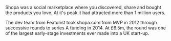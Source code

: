 Shopa was a social marketplace where you discovered, share and bought the products you love. At it's peak it had attracted more than 1 million users.  

The dev team from Featurist took shopa.com from MVP in 2012 through successive rounds to series A funding in 2014. At £6.5m, the round was one of the largest early-stage investments ever made into a UK start-up.
